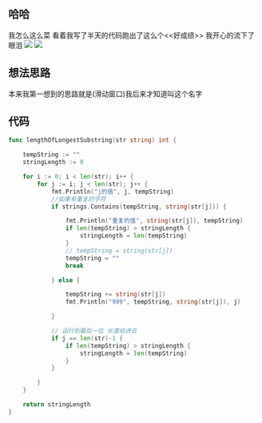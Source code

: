 ## 哈哈

我怎么这么菜 看着我写了半天的代码跑出了这么个<<好成绩>> 我开心的流下了眼泪
![](https://cdn.jsdelivr.net/gh/Loveyless/img-clouding/img/52fe6eba929764d870a2e3be222a7b9.jpg)
![](https://cdn.jsdelivr.net/gh/Loveyless/img-clouding/img/20221011160610.png)

## 想法思路

本来我第一想到的思路就是(滑动窗口)我后来才知道叫这个名字

## 代码

```go
func lengthOfLongestSubstring(str string) int {

	tempString := ""
	stringLength := 0

	for i := 0; i < len(str); i++ {
		for j := i; j < len(str); j++ {
			fmt.Println("j的值", j, tempString)
			//如果有重复的字符
			if strings.Contains(tempString, string(str[j])) {

				fmt.Println("重复的值", string(str[j]), tempString)
				if len(tempString) > stringLength {
					stringLength = len(tempString)
				}
				// tempString = string(str[j])
				tempString = ""
				break

			} else {

				tempString += string(str[j])
				fmt.Println("999", tempString, string(str[j]), j)

			}

			// 运行到最后一位 长度给进去
			if j == len(str)-1 {
				if len(tempString) > stringLength {
					stringLength = len(tempString)
				}
			}

		}
	}

	return stringLength
}
```
